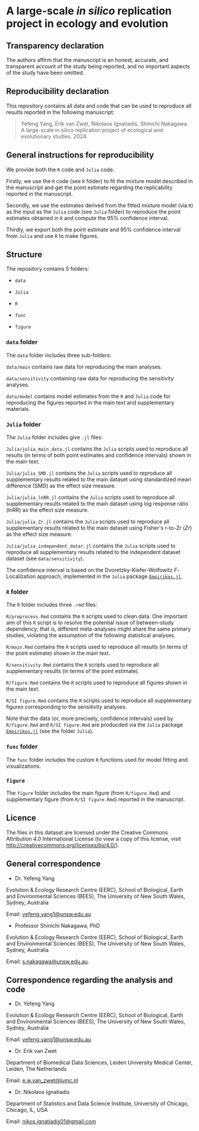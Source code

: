 # A large-scale *in silico* replication project in ecology and evolution


## Transparency declaration

The authors affirm that the manuscript is an honest, accurate, and transparent account of the study being reported, and no important
aspects of the study have been omitted.

## Reproducibility declaration

This repository contains all data and code that can be used to reproduce all results reported in the following manuscript:

> Yefeng Yang, Erik van Zwet, Nikolaos Ignatiadis, Shinichi Nakagawa. A large-scale in silico replication project of ecological and evolutionary studies. 2024.


## General instructions for reproducibility

We provide both the `R` code and `Julia` code. 

Firstly, we use the `R` code (see `R` folder) to fit the mixture model described in the manuscript and get the point estimate regarding the replicability reported in the manuscript.

Secondly, we use the estimates derived from the fitted mixture model (via `R`) as the input as the `Julia` code (see `Julia` folder) to reproduce the point estimates obtained in `R` and compute the 95% confidence interval. 

Thirdly, we export both the point estimate and 95% confidence interval from `Julia` and use `R` to make figures.


## Structure

The repository contains 5 folders:

- `data`

- `Julia`

- `R`

- `func`
 
- `figure`

  
### `data` folder

The `data` folder includes three sub-folders:

`data/main` contains raw data for reproducing the main analyses.

`data/sensitivity` containing raw data for reproducing the sensitivity analyses.

`data/model` contains model estimates from the `R` and `Julia` code for reproducing the figures reported in the main text and supplementary materials.


### `Julia` folder

The `Julia` folder includes give `.jl` files:

`Julia/julia_main_data.jl` contains the `Julia` scripts used to reproduce all results (in terms of both point estimates and confidence intervals) shown in the main text. 

`Julia/julia_SMD.jl` contains the `Julia` scripts used to reproduce all supplementary results related to the main dataset using standardized mean difference (SMD) as the effect size measure. 

`Julia/julia_lnRR.jl` contains the `Julia` scripts used to reproduce all supplementary results related to the main dataset using log response ratio (lnRR) as the effect size measure. 

`Julia/julia_Zr.jl` contains the `Julia` scripts used to reproduce all supplementary results related to the main dataset using Fisher's r-to-Zr (*Zr*) as the effect size measure. 

`Julia/julia_independent_datar.jl` contains the `Julia` scripts used to reproduce all supplementary results related to the independent dataset dataset (see `data/sensitivity`). 

The confidence interval is based on the Dvoretzky-Kiefer-Wolfowitz *F*-Localization approach, implemented in the `Julia` package [`Empirikos.jl`](https://github.com/nignatiadis/Empirikos.jl).

### `R` folder

The `R` folder includes three `.rmd` files:

`R/preprocess.Rmd` contains the `R` scripts used to clean data. One important aim of this `R` script is to resolve the potential issue of between-study dependency; that is, different meta-analyses might share the same primary studies, violating the assumption of the following statistical analyses.

`R/main.Rmd` contains the `R` scripts used to reproduce all results (in terms of the point estimate) shown in the main text. 

`R/sensitivity.Rmd` contains the `R` scripts used to reproduce all supplementary results (in terms of the point estimate). 

`R/figure.Rmd` contains the `R` scripts used to reproduce all figures shown in the main text. 

`R/SI figure.Rmd` contains the `R` scripts used to reproduce all supplementary figures corresponding to the sensitivity analyses.

Note that the data (or, more precisely, confidence intervals) used by `R/figure.Rmd` and `R/SI figure.Rmd` are producded via the `Julia` package [`Empirikos.jl`](https://github.com/nignatiadis/Empirikos.jl) (see the folder `Julia`). 


### `func` folder

The `func` folder includes the custom `R` functions used for model fitting and visualizations.

### `figure`

The `figure` folder includes the main figure (from `R/figure.Rmd`) and supplementary figure (from `R/SI figure.Rmd`) reported in the manuscript.


## Licence

The files in this dataset are licensed under the Creative Commons Attribution 4.0 International License (to view a copy of this license, visit http://creativecommons.org/licenses/by/4.0/).

## General correspondence

- Dr. Yefeng Yang

Evolution & Ecology Research Centre (EERC), 
School of Biological, Earth and Environmental Sciences (BEES), 
The University of New South Wales, Sydney, Australia

Email: yefeng.yang1@unsw.edu.au

- Professor Shinichi Nakagawa, PhD

Evolution & Ecology Research Centre (EERC), 
School of Biological, Earth and Environmental Sciences (BEES), 
The University of New South Wales, Sydney, Australia 

Email: s.nakagawa@unsw.edu.au.  

## Correspondence regarding the analysis and code

- Dr. Yefeng Yang

Evolution & Ecology Research Centre (EERC), 
School of Biological, Earth and Environmental Sciences (BEES), 
The University of New South Wales, Sydney, Australia

Email: yefeng.yang1@unsw.edu.au

- Dr. Erik van Zwet

Department of Biomedical Data Sciences,
Leiden University Medical Center, Leiden, The Netherlands

Email: e.w.van_zwet@lumc.nl


- Dr. Nikolaos Ignatiadis

Department of Statistics and Data Science Institute, 
University of Chicago, Chicago, IL, USA

Email: nikos.ignatiadis01@gmail.com
